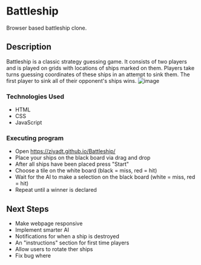 # Battleship

Browser based battleship clone.

## Description

Battleship is a classic strategy guessing game. It consists of two players and is played on grids with locations of ships marked on them. Players take turns guessing coordinates of these ships in an attempt to sink them. The first player to sink all of their opponent's ships wins.
![image](https://user-images.githubusercontent.com/26507579/163301434-7c7a692a-3a8f-4147-b312-0cf2d331b84d.png)

### Technologies Used

* HTML
* CSS
* JavaScript

### Executing program

* Open https://ziyadt.github.io/Battleship/
* Place your ships on the black board via drag and drop
* After all ships have been placed press "Start"
* Choose a tile on the white board (black = miss, red = hit)
* Wait for the AI to make a selection on the black board (white = miss, red = hit)
* Repeat until a winner is declared

## Next Steps

* Make webpage responsive
* Implement smarter AI
* Notifications for when a ship is destroyed
* An "instructions" section for first time players
* Allow users to rotate ther ships
* Fix bug where 
